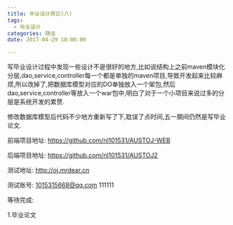 ```yaml
---
title: 毕业设计周记(八)
tags:
  - 毕业设计
categories: 随谈
date: 2017-04-29 18:00:00

---
```

写毕业设计过程中发现一些设计不是很好的地方,比如说结构上之前maven模块化分层,dao,service,controller每一个都是单独的maven项目,导致开发起来比较麻烦,所以改掉了,把数据库模型对应的DO单独放入一个架包,然后dao,service,controller等放入一个war包中,明白了对于一个小项目来说过多的分层是系统开发的累赘.

修改数据库模型后代码不少地方重新写了下,耽误了点时间,五一期间仍然是写毕业论文.


前端项目地址: https://github.com/nl101531/AUSTOJ-WEB

后端项目地址: https://github.com/nl101531/AUSTOJ2


测试地址: http://oj.mrdear.cn

测试账号: 1015315668@qq.com
          111111

等待完成:

1.毕业论文

